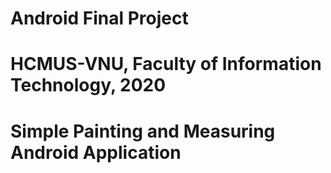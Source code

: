 # Android Final Project
# HCMUS-VNU, Faculty of Information Technology, 2020
# Simple Painting and Measuring Android Application
